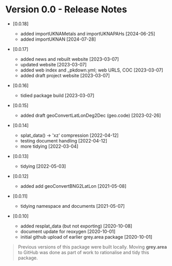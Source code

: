 # Version 0.0 - Release Notes

* [0.0.18]
    * added importUKNAMetals and importUKNAPAHs [2024-06-25] 
    * added importUKNAN [2024-07-28]  

* [0.0.17]
    * added news and rebuilt website [2023-03-07]
    * updated website [2023-03-07]
    * added web index and _pkdown.yml; web URLS, COC [2023-03-07]
    * added draft project website [2023-03-07]

* [0.0.16]
    * tidied package build [2023-03-07]

* [0.0.15]
    * added draft geoConvertLatLonDeg2Dec (geo.code) [2023-02-26]

* [0.0.14]
    * splat_data() -> 'xz' compression [2022-04-12]
    * testing document handling [2022-04-12]
    * more tidying [2022-03-04]
    
* [0.0.13]
    * tidying [2022-05-03]
    
* [0.0.12]
    * added add geoConvertBNG2LatLon [2021-05-08]

* [0.0.11] 
    * tidying namespace and documents [2021-05-07] 

* [0.0.10] 
    * added resplat_data (but not exporting) [2020-10-08] 
    * document update for reoxygen [2020-10-01]
    * initial github upload of earlier grey.area package [2020-10-01]

> Previous versions of this package were built locally. Moving __grey.area__ to GitHub was done as part of work to rationalise and tidy this package.  
    


